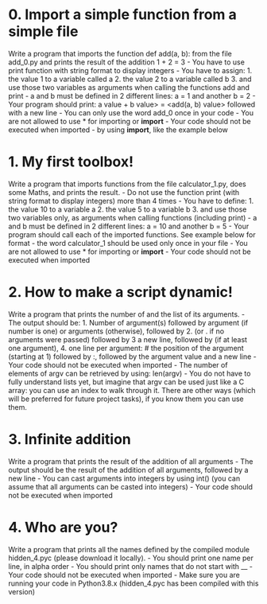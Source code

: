 # 0. Import a simple function from a simple file
 Write a program that imports the function def add(a, b): from the file add_0.py and prints the result of the addition 1 + 2 = 3
	- You have to use print function with string format to display integers
	- You have to assign:
		1. the value 1 to a variable called a
		2. the value 2 to a variable called b
		3. and use those two variables as arguments when calling the functions add and print
	- a and b must be defined in 2 different lines: a = 1 and another b = 2
	- Your program should print: a value + b value> = <add(a, b) value> followed with a new line
	- You can only use the word add_0 once in your code
	- You are not allowed to use * for importing or __import__
	- Your code should not be executed when imported - by using __import__, like the example below
# 1. My first toolbox!
Write a program that imports functions from the file calculator_1.py, does some Maths, and prints the result.
	- Do not use the function print (with string format to display integers) more than 4 times
	- You have to define:
		1. the value 10 to a variable a
		2. the value 5 to a variable b
		3. and use those two variables only, as arguments when calling functions (including print)
	- a and b must be defined in 2 different lines: a = 10 and another b = 5
	- Your program should call each of the imported functions. See example below for format
	- the word calculator_1 should be used only once in your file
	- You are not allowed to use * for importing or __import__
	- Your code should not be executed when imported
# 2. How to make a script dynamic!
Write a program that prints the number of and the list of its arguments.
	- The output should be:
		1. Number of argument(s) followed by argument (if number is one) or arguments (otherwise), followed by
		2. (or . if no arguments were passed) followed by
		3 a new line, followed by (if at least one argument),
		4. one line per argument:
			# the position of the argument (starting at 1) followed by :, followed by the argument value and a new line
	- Your code should not be executed when imported
	- The number of elements of argv can be retrieved by using: len(argv)
	- You do not have to fully understand lists yet, but imagine that argv can be used just like a C array: you can use an index to walk through it. There are other ways (which will be preferred for future project tasks), if you know them you can use them.
# 3. Infinite addition
Write a program that prints the result of the addition of all arguments
	- The output should be the result of the addition of all arguments, followed by a new line
	- You can cast arguments into integers by using int() (you can assume that all arguments can be casted into integers)
	- Your code should not be executed when imported
# 4. Who are you?
Write a program that prints all the names defined by the compiled module hidden_4.pyc (please download it locally).
	- You should print one name per line, in alpha order
	- You should print only names that do not start with __
	- Your code should not be executed when imported
	- Make sure you are running your code in Python3.8.x (hidden_4.pyc has been compiled with this version)
